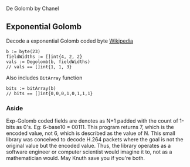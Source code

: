 De Golomb by Chanel

## Exponential Golomb

Decode a exponential Golomb coded byte [Wikipedia](https://en.wikipedia.org/wiki/Exponential-Golomb_coding)

```
b := byte(23)
fieldWidths := []int{4, 2, 2}
vals := Degolomb(b, fieldWidths)
// vals == []int{1, 1, 3}
```

Also includes `BitArray` function
```
bits := bitArray(b)
// bits == []int{0,0,0,1,0,1,1,1}
```
### Aside

Exp-Golomb coded fields are denotes as N+1 padded with the count of 1-bits as 0's. Eg: 6-base10 = 00111. This program returns 7, which is the encoded value, not 6, which is described as the value of N. This small library was conceived to decode H.264 packets where the goal is not the original value but the encoded value. Thus, the library operates as a software engineer or computer scientist would imagine it to, not as a mathematician would. May Knuth save you if you're both.

